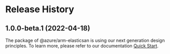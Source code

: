 # Release History
    
## 1.0.0-beta.1 (2022-04-18)

The package of @azure/arm-elasticsan is using our next generation design principles. To learn more, please refer to our documentation [Quick Start](https://aka.ms/js-track2-quickstart).
